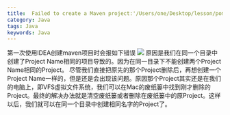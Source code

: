 ```yaml
---
title:  Failed to create a Maven project:'/Users/one/Desktop/lesson/pom.xml' already exists in VFS 解决方案
category: Java
tags: Java
keywords: Java
---
```


第一次使用IDEA创建maven项目时会报如下错误
![](http://okjl482qy.bkt.clouddn.com/idea_2_01.png)
原因是我们在同一个目录中创建了Project Name相同的项目导致的。因为在同一目录下不能创建两个Project Name相同的Project。
尽管我们直接把原先的那个Project删除后，再想创建一个Project Name一样的，但是还是会出现该问题。原因那个Project其实还是在我们的电脑上，即VFS虚拟文件系统，我们可以在Mac的废纸篓中找到刚才删除的Project。最终的解决办法就是清空废纸篓或者删除在废纸篓中的原Project。这样以后，我们就可以在同一个目录中创建相同名字的Project了。

